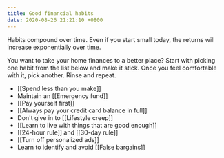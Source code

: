 ```yaml
---
title: Good financial habits
date: 2020-08-26 21:21:10 +0800
---
```


Habits compound over time. Even if you start small today, the returns will increase exponentially over time.

You want to take your home finances to a better place? Start with picking one habit from the list below and make it stick. Once you feel comfortable with it, pick another. Rinse and repeat.

- [[Spend less than you make]]
- Maintain an [[Emergency fund]]
- [[Pay yourself first]]
- [[Always pay your credit card balance in full]]
- Don't give in to [[Lifestyle creep]]
- [[Learn to live with things that are good enough]]
- [[24-hour rule]] and [[30-day rule]]
- [[Turn off personalized ads]]
- Learn to identify and avoid [[False bargains]]